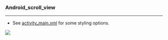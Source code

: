 
### Android_scroll_view
_______________________________________
* See   [activity_main.xml](https://github.com/MoranShalom/Tutorial5_Android_scroll_view/blob/master/app/src/main/res/layout/activity_main.xml)
for some styling options.


![](https://user-images.githubusercontent.com/49485877/55916097-06752880-5bf4-11e9-8aff-5d90a3808f2c.jpg)
